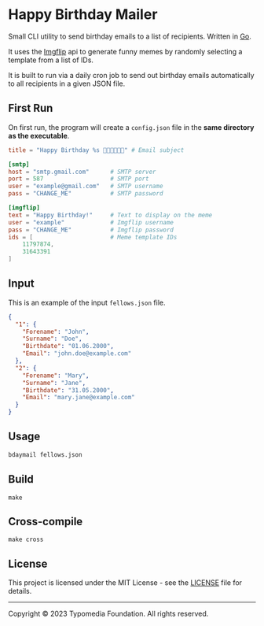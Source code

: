 # Happy Birthday Mailer

Small CLI utility to send birthday emails to a list of recipients. Written in [Go](https://go.dev/).

It uses the [Imgflip](https://imgflip.com) api to generate funny memes by randomly selecting a template from a list of IDs.

It is built to run via a daily cron job to send out birthday emails automatically to all recipients in a given JSON file.

## First Run

On first run, the program will create a `config.json` file in the **same directory as the executable**.

```toml
title = "Happy Birthday %s 🎉🎂🎈🎁🎊🥳" # Email subject

[smtp]
host = "smtp.gmail.com"      # SMTP server    
port = 587                   # SMTP port
user = "example@gmail.com"   # SMTP username
pass = "CHANGE_ME"           # SMTP password

[imgflip]
text = "Happy Birthday!"     # Text to display on the meme
user = "example"             # Imgflip username
pass = "CHANGE_ME"           # Imgflip password
ids = [                      # Meme template IDs
    11797874,
    31643391
]
```

## Input

This is an example of the input `fellows.json` file.

```json
{
  "1": {
    "Forename": "John",
    "Surname": "Doe",
    "Birthdate": "01.06.2000",
    "Email": "john.doe@example.com"
  },
  "2": {
    "Forename": "Mary",
    "Surname": "Jane",
    "Birthdate": "31.05.2000",
    "Email": "mary.jane@example.com"
  }
}
```

## Usage

```bash
bdaymail fellows.json
```

## Build

    make

## Cross-compile

    make cross

## License

This project is licensed under the MIT License - see the [LICENSE](LICENSE) file for details.

---
Copyright © 2023 Typomedia Foundation. All rights reserved.
